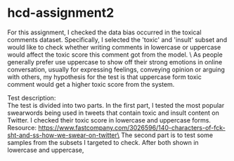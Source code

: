 # hcd-assignment2
For this assignment, I checked the data bias occurred in the toxical comments dataset. Specifically, I selected the 'toxic' and 'insult' subset and would like to check whether writing comments in lowercase or uppercase would affect the toxic score this comment got from the model. \\
As people generally prefer use uppercase to show off their strong emotions in online conversation, usually for expressing feelings, conveying opinion or arguing with others, my hypothesis for the test is that uppercase form toxic comment would get a higher toxic score from the system.

Test description:\
The test is divided into two parts. In the first part, I tested the most popular swearwords being used in tweets that contain toxic and insult content on Twitter. I checked their toxic score in lowercase and uppercase forms. \
 Resource: https://www.fastcompany.com/3026596/140-characters-of-fck-sht-and-ss-how-we-swear-on-twitter\
The second part is to test some samples from the subsets I targeted to check. After both shown in lowercase and uppercase,
